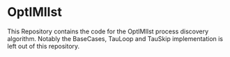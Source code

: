 # OptIMIIst

This Repository contains the code for the OptIMIIst process discovery algorithm.
Notably the BaseCases, TauLoop and TauSkip implementation is left out of this repository.

